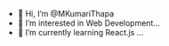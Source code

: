 - 👋 Hi, I’m @MKumariThapa
- 👀 I’m interested in Web Development...
- 🌱 I’m currently learning React.js ...

<!---
MKumariThapa/MKumariThapa is a ✨ special ✨ repository because its `README.md` (this file) appears on your GitHub profile.
You can click the Preview link to take a look at your changes.
--->
